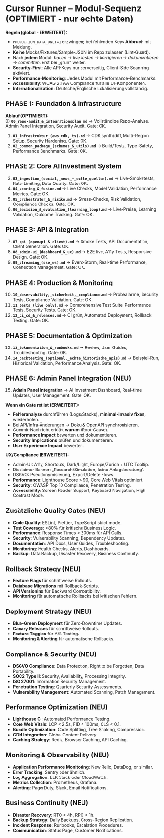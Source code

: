 # Cursor Runner – Modul‑Sequenz (OPTIMIERT - nur echte Daten)

**Regeln (global - ERWEITERT):**
- `PRODUCTION_DATA_ONLY=1` erzwingen; bei fehlenden Keys **Abbruch** mit Meldung.
- **Keine** Mocks/Fixtures/Sample‑JSON im Repo zulassen (Lint‑Guard).
- Nach **jedem** Modul: *bauen → live testen → korrigieren → dokumentieren → committen*. Erst bei „grün" weiter.
- **Security-First**: Alle API-Keys nur serverseitig, Client-Side Scanning aktiviert.
- **Performance-Monitoring**: Jedes Modul mit Performance-Benchmarks.
- **Accessibility**: WCAG 2.1 AA Compliance für alle UI-Komponenten.
- **Internationalization**: Deutsche/Englische Lokalisierung vollständig.

## PHASE 1: Foundation & Infrastructure
**Ablauf (OPTIMIERT):**  
0) **`00_repo-audit_&_integrationsplan.md`** → Vollständige Repo-Analyse, Admin Panel Integration, Security Audit. Gate: OK.  
1) **`01_infrastruktur_(aws_cdk,_ts).md`** → CDK synth/diff, Multi-Region Setup, Security Hardening. Gate: OK.  
2) **`02_common_package_(schemas_&_utils).md`** → Build/Tests, Type-Safety, Performance Benchmarks. Gate: OK.

## PHASE 2: Core AI Investment System
3) **`03_ingestion_(social,_news_–_echte_quellen).md`** → Live-Smoketests, Rate-Limiting, Data Quality. Gate: OK.  
4) **`04_scoring_&_fusion.md`** → Live Checks, Model Validation, Performance Metrics. Gate: OK.  
5) **`05_orchestrator_&_risiko.md`** → Stress-Checks, Risk Validation, Compliance Checks. Gate: OK.  
6) **`06_decision_&_evaluation_(learning_loop).md`** → Live-Preise, Learning Validation, Outcome Tracking. Gate: OK.

## PHASE 3: API & Integration
7) **`07_api_(openapi_&_client).md`** → Smoke Tests, API Documentation, Client Generation. Gate: OK.  
8) **`08_admin‑ui_(dashboard_&_ux).md`** → E2E live, A11y Tests, Responsive Design. Gate: OK.  
9) **`09_streaming_(sse_ws).md`** → Event‑Storm, Real-time Performance, Connection Management. Gate: OK.

## PHASE 4: Production & Monitoring
10) **`10_observability,_sicherheit,_compliance.md`** → Probealarme, Security Tests, Compliance Validation. Gate: OK.  
11) **`11_tests_(live_only).md`** → Comprehensive Test Suite, Performance Tests, Security Tests. Gate: OK.  
12) **`12_ci_cd_&_releases.md`** → CI grün, Automated Deployment, Rollback Testing. Gate: OK.

## PHASE 5: Documentation & Optimization
13) **`13_dokumentation_&_runbooks.md`** → Review, User Guides, Troubleshooting. Gate: OK.  
14) **`14_backtesting_(optional,_echte_historische_apis).md`** → Beispiel‑Run, Historical Validation, Performance Analysis. Gate: OK.

## PHASE 6: Admin Panel Integration (NEU)
15) **Admin Panel Integration** → AI Investment Dashboard, Real-time Updates, User Management. Gate: OK.

**Wenn ein Gate rot ist (ERWEITERT):**  
- **Fehleranalyse** durchführen (Logs/Stacks), **minimal‑invasiv fixen**, wiederholen.  
- Bei API/Infra‑Änderungen → Doku & OpenAPI synchronisieren.  
- Commit‑Nachricht erklärt **warum** (Root‑Cause).
- **Performance Impact** bewerten und dokumentieren.
- **Security Implications** prüfen und dokumentieren.
- **User Experience Impact** bewerten.

**UX/Compliance (ERWEITERT):**  
- Admin‑UI: A11y, Shortcuts, Dark/Light, Europe/Zurich + UTC Tooltip.  
- Disclaimer Banner: „Research/Simulation, keine Anlageberatung".  
- DSGVO: Pseudonymisierung, Export/Delete Flows.
- **Performance**: Lighthouse Score > 90, Core Web Vitals optimiert.
- **Security**: OWASP Top 10 Compliance, Penetration Testing.
- **Accessibility**: Screen Reader Support, Keyboard Navigation, High Contrast Mode.

## Zusätzliche Quality Gates (NEU)
- **Code Quality**: ESLint, Prettier, TypeScript strict mode.
- **Test Coverage**: >80% für kritische Business Logic.
- **Performance**: Response Times < 200ms für API Calls.
- **Security**: Vulnerability Scanning, Dependency Updates.
- **Documentation**: API Docs, User Guides, Troubleshooting.
- **Monitoring**: Health Checks, Alerts, Dashboards.
- **Backup**: Data Backup, Disaster Recovery, Business Continuity.

## Rollback Strategy (NEU)
- **Feature Flags** für schrittweise Rollouts.
- **Database Migrations** mit Rollback-Scripts.
- **API Versioning** für Backward Compatibility.
- **Monitoring** für automatische Rollbacks bei kritischen Fehlern.

## Deployment Strategy (NEU)
- **Blue-Green Deployment** für Zero-Downtime Updates.
- **Canary Releases** für schrittweise Rollouts.
- **Feature Toggles** für A/B Testing.
- **Monitoring & Alerting** für automatische Rollbacks.

## Compliance & Security (NEU)
- **DSGVO Compliance**: Data Protection, Right to be Forgotten, Data Portability.
- **SOC2 Type II**: Security, Availability, Processing Integrity.
- **ISO 27001**: Information Security Management.
- **Penetration Testing**: Quarterly Security Assessments.
- **Vulnerability Management**: Automated Scanning, Patch Management.

## Performance Optimization (NEU)
- **Lighthouse CI**: Automated Performance Testing.
- **Core Web Vitals**: LCP < 2.5s, FID < 100ms, CLS < 0.1.
- **Bundle Optimization**: Code Splitting, Tree Shaking, Compression.
- **CDN Integration**: Global Content Delivery.
- **Caching Strategy**: Redis, Browser Caching, API Caching.

## Monitoring & Observability (NEU)
- **Application Performance Monitoring**: New Relic, DataDog, or similar.
- **Error Tracking**: Sentry oder ähnlich.
- **Log Aggregation**: ELK Stack oder CloudWatch.
- **Metrics Collection**: Prometheus, Grafana.
- **Alerting**: PagerDuty, Slack, Email Notifications.

## Business Continuity (NEU)
- **Disaster Recovery**: RTO < 4h, RPO < 1h.
- **Backup Strategy**: Daily Backups, Cross-Region Replication.
- **Incident Response**: Runbooks, Escalation Procedures.
- **Communication**: Status Page, Customer Notifications.
